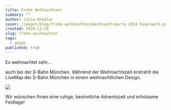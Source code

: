 ```yaml
---
title: Frohe Weihnachten!
summary: ""
author: Julia Knödler
cover: /images/blog/frohe-weihnachten/Weihnachtskarte 2019 Feuerwerk.png
created: 2019-11-20
slug: frohe-weihnachten
tags:
  - geops
published: true
---
```

Es weihnachtet sehr…

auch bei der S-Bahn München. Während der Weihnachtszeit erstrahlt die LiveMap der S-Bahn München in einem weihnachtlichen Design.

![](/images/blog/frohe-weihnachten/S-Bahn-Mnchen-Weihnachtsdesign.png)

Wir wünschen Ihnen eine ruhige, besinnliche Adventszeit und erholsame Festtage!